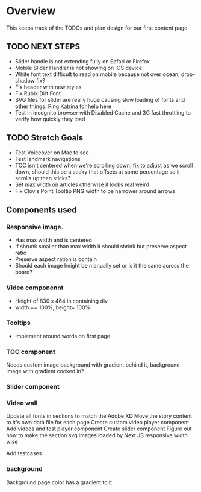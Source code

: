 # Overview

This keeps track of the TODOs and plan design for our first content page

## TODO NEXT STEPS

-   Slider handle is not extending fully on Safari or Firefox
-   Mobile Slider Handler is not showing on iOS device
-   White font text difficult to read on mobile because not over ocean, drop-shadow fix?
-   Fix header with new styles
-   Fix Rubik Dirt Font
-   SVG files for slider are really huge causing slow loading of fonts and other things. Ping Katrina for help here
-   Test in incognito browser with Disabled Cache and 3G fast throttling to verify how quickly they load

## TODO Stretch Goals

-   Test Voiceover on Mac to see
-   Test landmark navigations
-   TOC isn't centered when we're scrolling down, fix to adjust as we scroll down, should this be a sticky that offsets at some percentage so it scrolls up then sticks?
-   Set max width on articles otherwise it looks real weird
-   Fix Clovis Point Tooltip PNG width to be narrower around arrows

## Components used

### Responsive image.

-   Has max width and is centered
-   If shrunk smaller than max width it should shrink but preserve aspect ratio
-   Preserve aspect ration is contain
-   Should each image height be manually set or is it the same across the board?

### Video componennt

-   Height of 830 x 464 in containing div
-   width == 100%, height= 100%

### Tooltips

-   Implement around words on first page

### TOC component

Needs custom image background with gradient behind it, background image with gradient cooked in?

### Slider component

### Video wall

Update all fonts in sections to match the Adobe XD
Move the story content to it's own data file for each page
Create custom video player component
Add videos and test player component
Create slider component
Figure out how to make the section svg images loaded by Next JS responsive width wise

Add testcases

### background

Background page color has a gradient to it
